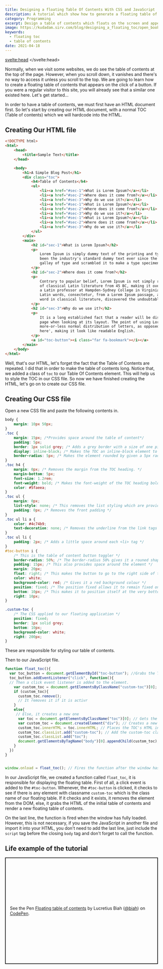 ```yaml
---
title: Designing a floating Table Of Contents With CSS and JavaScript
description: A tutorial which show how to generate a floating table of contents
category: Programming
excerpt: Design a table of contents which floats on the screen and appears on the click of a button
image: https://kudadam.sirv.com/blog/designing_a_floating_toc/open_book.jpg
keywords:
  - floating toc
  - table of contents
date: 2021-04-18
---
```


<svelte:head>
	<script async src="https://cpwebassets.codepen.io/assets/embed/ei.js"></script>
</svelte:head>

Normally, when we visit some websites, we do see the table of contents at the top of the page. However, when you scroll down, it vanishes and there's no way to access it unless you scroll to the top.
We are going to learn how to create a floating table of contents that appears on the click of a button. If you were a regular visitor to this site, you will already see that a similar one existed here.
Let's get started...

In order to have a table of contents, we must first have an HTML document first. So let's start by creating our HTML document, with a normal TOC (Table of contents) which we will hardcode into the HTML.

## Creating Our HTML file

```html
<!DOCTYPE html>
<html>
	<head>
		<title>Sample Text</title>
	</head>

	<body>
		<h1>A Simple Blog Post</h1>
		<div class="toc">
			<h4>Table of Contents</h4>
			<ul>
				<li><a href="#sec-1">What is Lorem Ipsum?</a></li>
				<li><a href="#sec-2">Where does it come from?</a></li>
				<li><a href="#sec-3">Why do we use it?</a></li>
				<li><a href="#sec-1">What is Lorem Ipsum?</a></li>
				<li><a href="#sec-2">Where does it come from?</a></li>
				<li><a href="#sec-3">Why do we use it?</a></li>
				<li><a href="#sec-1">What is Lorem Ipsum?</a></li>
				<li><a href="#sec-2">Where does it come from?</a></li>
				<li><a href="#sec-3">Why do we use it?</a></li>
			</ul>
		</div>
		<main>
			<h2 id="sec-1">What is Lorem Ipsum?</h2>
			<p>
				Lorem Ipsum is simply dummy text of the printing and typesetting industry. Lorem Ipsum has
				been the industry's standard dummy text ever since the 1500s, when an unknown printer took a
				galley of type and scrambled it to make a type specimen book.
			</p>
			<h2 id="sec-2">Where does it come from?</h2>
			<p>
				Contrary to popular belief, Lorem Ipsum is not simply random text. It has roots in a piece
				of classical Latin literature from 45 BC, making it over 2000 years old. Richard McClintock,
				a Latin professor at Hampden-Sydney College in Virginia, looked up one of the more obscure
				Latin words, consectetur, from a Lorem Ipsum passage, and going through the cites of the
				word in classical literature, discovered the undoubtable source.
			</p>
			<h2 id="sec-3">Why do we use it?</h2>
			<p>
				It is a long established fact that a reader will be distracted by the readable content of a
				page when looking at its layout. The point of using Lorem Ipsum is that it has a
				more-or-less normal distribution of letters, as opposed to using 'Content here, content
				here', making it look like readable English.
			</p>
			<a id="toc-button"><i class="far fa-bookmark"></i></a>
		</main>
	</body>
</html>
```

Well, that's our HTML, let's forget the fact that the Table of Contents are repeated. I did that in order to make the table of contents long. Notice that, we added a class of `toc` to our Table Of Contents element. This will help us to style the TOC in our CSS file.
So now we have finished creating the HTML, let's go on to create our CSS file.

## Creating Our CSS file

Open a new CSS file and paste the following contents in.

```css
body {
	margin: 10px 50px;
}
.toc {
	margin: 15px; /*Provides space around the table of content*/
	padding: 5px;
	border: 1px solid grey; /* Adds a grey border with a size of one pixel. */
	display: inline-block; /* Makes the TOC an inline-block element to prevent it from taking the while space */
	border-radius: 5px; /* Makes the element rounded by given a 5px radius*/
}
.toc h4 {
	margin: 0px; /* Removes the margin from the TOC heading. */
	margin-bottom: 5px;
	font-size: 1.2rem;
	font-weight: bold; /* Makes the font-weight of the TOC heading bold */
	color: #5faeea;
}
.toc ul {
	margin: 0px;
	list-style: none; /* This removes the list styling which are provided by default */
	padding: 0px; /* Removes the front padding */
}
.toc ul li a {
	color: #4c74b9;
	text-decoration: none; /* Removes the underline from the link tags */
}
.toc ul li {
	padding: 2px; /* Adds a little space around each <li> tag */
}
#toc-button i {
	/* This is the table of content button toggler */
	border-radius: 50%; /* The border-radius 50% gives it a rouned shape */
	padding: 15px; /* This also provides space around the element */
	margin: 20px;
	float: right; /* This makes the button to go to the right side of the screen, you can change it to left if you want it to place your button on the left side of the screen */
	color: white;
	background-color: red; /* Gives it a red background colour */
	position: fixed; /* The position fixed allows it to remain fixed on a part of the screen. */
	bottom: 10px; /* This makes it to position itself at the very bottom of the screen. 10px from the bottom  */
	right: 10px;
}

.custom-toc {
	/* The CSS applied to our floating application */
	position: fixed;
	border: 1px solid grey;
	bottom: 10px;
	background-color: white;
	right: 200px;
}
```

These are responsible for styling our table of contents.

Then to our JavaScript file.

```JavaScript
function float_toc(){
  var toc_button = document.getElementById("toc-button"); //Grabs the TOC button toggler
  toc_button.addEventListener("click", function(){
  // Then a click event listener is added to the element.
    var custom_toc = document.getElementsByClassName("custom-toc")[0]; // Checks to see if the floating TOC is active
    if (custom_toc){
      custom_toc.remove();
      // It removes it if it is activr
    }
    else{
     // Else, it creates a new one
      var toc = document.getElementsByClassName("toc")[0]; // Gets the contents (HTML) of the already made TOc
      var custom_toc = document.createElement("div"); // Creates a new div element
      custom_toc.innerHTML = toc.innerHTML; // Places the TOC's HTML in the new element created
      custom_toc.classList.add("custom-toc"); // Add the custom-toc class to the element
      custom_toc.classList.add("toc");
      document.getElementsByTagName("body")[0].appendChild(custom_toc); // Appends the newly created element to the body of the HTML
    }
  })
}


window.onload = float_toc(); // Fires the function after the window has finished loading
```

In our JavaScript file, we created a function called `float_toc`, it is responsible for displaying the floating table. First of all, a click event is added to the `#toc-button`. Whenever, the `#toc-button` is clicked, it checks to see if there is any element with classname `custom-toc` which is the class name of our floating table. If it checks and it exists, it removes the element from the DOM, else, it grabs the HTML of the initial table of contents and render a new floating table of contents.

On the last line, the function is fired when the window has fully loaded. However, this is not necessary, if you save the JavaScript in another file and import it into your HTML, you don't need to add the last line, just include the `script` tag before the closing `body` tag and don't forget to call the function.

## Life example of the tutorial

<p class="codepen mb-5 mt-3" data-height="350" data-theme-id="dark" data-default-tab="html,result" data-user="biah" data-slug-hash="jOypexa" data-preview="true" style="height: 350px; box-sizing: border-box; display: flex; align-items: center; justify-content: center; border: 2px solid; margin: 1em 0; padding: 1em;" data-pen-title="Floating table of contents">
  <span>See the Pen <a href="https://codepen.io/biah/pen/jOypexa">
  Floating table of contents</a> by Lucretius Biah (<a href="https://codepen.io/biah">@biah</a>)
  on <a href="https://codepen.io">CodePen</a>.</span>
</p>
<script async src="https://cpwebassets.codepen.io/assets/embed/ei.js"></script>
